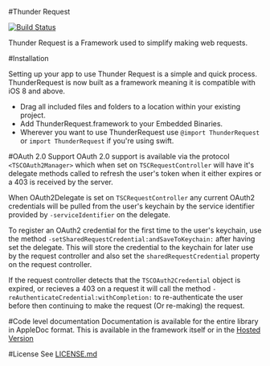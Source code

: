 #Thunder Request

[![Build Status](https://travis-ci.org/3sidedcube/iOS-ThunderRequest.svg)](https://travis-ci.org/3sidedcube/iOS-ThunderRequest)

Thunder Request is a Framework used to simplify making web requests.

#Installation

Setting up your app to use Thunder Request is a simple and quick process. ThunderRequest is now built as a framework meaning it is compatible with iOS 8 and above.

+ Drag all included files and folders to a location within your existing project.
+ Add ThunderRequest.framework to your Embedded Binaries.
+ Wherever you want to use ThunderRequest use `@import ThunderRequest` or `import ThunderRequest` if you're using swift.

#OAuth 2.0 Support
OAuth 2.0 support is available via the protocol `<TSCOAuth2Manager>` which when set on `TSCRequestController` will have it's delegate methods called to refresh the user's token when it either expires or a 403 is received by the server.

When OAuth2Delegate is set on `TSCRequestController` any current OAuth2 credentials will be pulled from the user's keychain by the service identifier provided by `-serviceIdentifier` on the delegate.

To register an OAuth2 credential for the first time to the user's keychain, use the method `-setSharedRequestCredential:andSaveToKeychain:` after having set the delegate. This will store the credential to the keychain for later use by the request controller and also set the `sharedRequestCredential` property on the request controller.

If the request controller detects that the `TSCOAuth2Credential` object is expired, or recieves a 403 on a request it will call the method `-reAuthenticateCredential:withCompletion:` to re-authenticate the user before then continuing to make the request (Or re-making) the request.

#Code level documentation
Documentation is available for the entire library in AppleDoc format. This is available in the framework itself or in the [Hosted Version](http://3sidedcube.github.io/iOS-ThunderRequest/)

#License
See [LICENSE.md](LICENSE.md)
